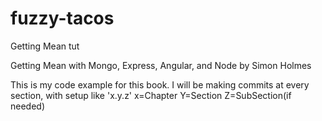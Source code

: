 # fuzzy-tacos
Getting Mean tut

Getting Mean with Mongo, Express, Angular, and Node by Simon Holmes

This is my code example for this book.
I will be making commits at every section, with setup like 'x.y.z' x=Chapter Y=Section Z=SubSection(if needed)

